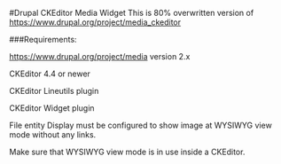 
#Drupal CKEditor Media Widget
This is 80% overwritten version of https://www.drupal.org/project/media_ckeditor

###Requirements:

https://www.drupal.org/project/media version 2.x

CKEditor 4.4 or newer

CKEditor Lineutils plugin

CKEditor Widget plugin

File entity Display must be configured to show image at WYSIWYG view mode without any links.

Make sure that WYSIWYG view mode is in use inside a CKEditor.

